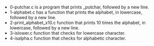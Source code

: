 - 0-putchar.c is a program that prints _putchar, followed by a new line.
- 1-alphabet.c has a function that prints the alphabet, in lowercase, followed by a new line.
- 2-print_alphabet_x10.c function that prints 10 times the alphabet, in lowercase, followed by a new line.
- 3-islower.c function that checks for lowercase character.
- 4-isalpha.c function that checks for alphabetic character.
